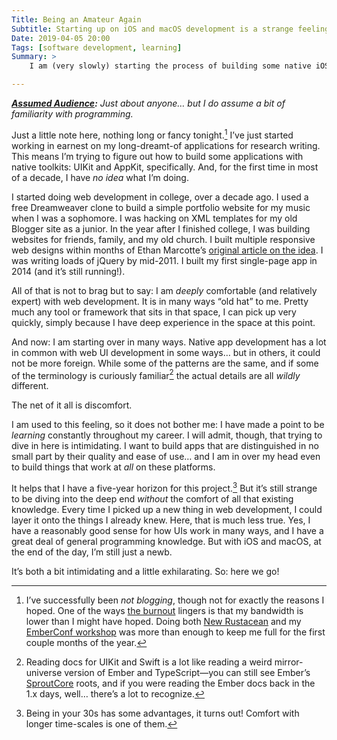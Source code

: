 ```yaml
---
Title: Being an Amateur Again
Subtitle: Starting up on iOS and macOS development is a strange feeling!
Date: 2019-04-05 20:00
Tags: [software development, learning]
Summary: >
    I am (very slowly) starting the process of building some native iOS and macOS apps. It is a strange feeling to be so out of my depth again!

---
```


<i><b>[Assumed Audience][aa]:</b> Just about anyone… but I do assume a bit of familiarity with programming.</i>

[aa]: https://v4.chriskrycho.com/2018/assumed-audiences.html

Just a little note here, nothing long or fancy tonight.[^not-writing] I’ve just started working in earnest on my long-dreamt-of applications for research writing. This means I’m trying to figure out how to build some applications with native toolkits: UIKit and AppKit, specifically. And, for the first time in most of a decade, I have *no idea* what I’m doing.

I started doing web development in college, over a decade ago. I used a free Dreamweaver clone to build a simple portfolio website for my music when I was a sophomore. I was hacking on <abbr>XML</abbr> templates for my old Blogger site as a junior. In the year after I finished college, I was building websites for friends, family, and my old church. I built multiple responsive web designs within months of Ethan Marcotte’s [original article on the idea][responsive]. I was writing loads of jQuery by mid-2011. I built my first single-page app in 2014 (and it’s still running!).

All of that is not to brag but to say: I am *deeply* comfortable (and relatively expert) with web development. It is in many ways “old hat” to me. Pretty much any tool or framework that sits in that space, I can pick up very quickly, simply because I have deep experience in the space at this point.

And now: I am starting over in many ways. Native app development has a lot in common with web UI development in some ways… but in others, it could not be more foreign. While some of the patterns are the same, and if some of the terminology is curiously familiar[^ember] the actual details are all *wildly* different.

The net of it all is discomfort.

I am used to this feeling, so it does not bother me: I have made a point to be *learning* constantly throughout my career. I will admit, though, that trying to dive in here is intimidating. I want to build apps that are distinguished in no small part by their quality and ease of use… and I am in over my head even to build things that work at *all* on these platforms.

It helps that I have a five-year horizon for this project.[^30s] But it’s still strange to be diving into the deep end *without* the comfort of all that existing knowledge. Every time I picked up a new thing in web development, I could layer it onto the things I already knew. Here, that is much less true. Yes, I have a reasonably good sense for how UIs work in many ways, and I have a great deal of general programming knowledge. But with iOS and macOS, at the end of the day, I’m still just a newb.

It’s both a bit intimidating and a little exhilarating. So: here we go!

[^not-writing]: I’ve successfully been *not blogging*, though not for exactly the reasons I hoped. One of the ways [the burnout][burnout] lingers is that my bandwidth is lower than I might have hoped. Doing both [New Rustacean] and my [EmberConf workshop] was more than enough to keep me full for the first couple months of the year.

[^ember]: Reading docs for UIKit and Swift is a lot like reading a weird mirror-universe version of Ember and TypeScript—you can still see Ember’s [SproutCore] roots, and if you were reading the Ember docs back in the 1.x days, well… there’s a lot to recognize.

[^30s]: Being in your 30s has some advantages, it turns out! Comfort with longer time-scales is one of them.

[burnout]: https://v4.chriskrycho.com/burnout
[New Rustacean]: https://newrustacean.com
[EmberConf workshop]: https://emberconf.com/speakers.html#chris-krycho
[responsive]: https://alistapart.com/article/responsive-web-design
[Ember]: https://emberjs.com
[SproutCore]: https://sproutcore.com
